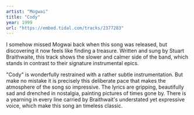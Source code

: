 ```yaml
---
artist: "Mogwai" 
title: "Cody"
year: 1999
url: "https://embed.tidal.com/tracks/2377283"
---
```


I somehow missed Mogwai back when this song was released, but discovering it
now feels like finding a treasure. Written and sung by Stuart Braithwaite, this
track shows the slower and calmer side of the band, which stands in contrast to
their signature instrumental epics. 

"Cody" is wonderfully restrained with a rather subtle instrumentation. But make
no mistake it is precisely this deliberate pace that makes the atmosphere of
the song so impressive. The lyrics are gripping, beautifully sad and drenched
in nostalgia, painting pictures of times gone by. There is a yearning in every
line carried by Braithwait's understated yet expressive voice, which make this
song an timeless classic.
